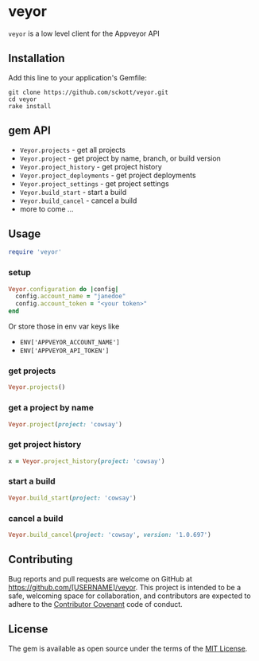 veyor
=====

`veyor` is a low level client for the Appveyor API

## Installation

Add this line to your application's Gemfile:

```
git clone https://github.com/sckott/veyor.git
cd veyor
rake install
```

## gem API

* `Veyor.projects` - get all projects
* `Veyor.project` - get project by name, branch, or build version
* `Veyor.project_history` - get project history
* `Veyor.project_deployments` - get project deployments
* `Veyor.project_settings` - get project settings
* `Veyor.build_start` - start a build
* `Veyor.build_cancel` - cancel a build
* more to come ...

## Usage

```ruby
require 'veyor'
```

### setup

```ruby
Veyor.configuration do |config|
  config.account_name = "janedoe"
  config.account_token = "<your token>"
end
```

Or store those in env var keys like

* `ENV['APPVEYOR_ACCOUNT_NAME']`
* `ENV['APPVEYOR_API_TOKEN']`

### get projects

```ruby
Veyor.projects()
```

### get a project by name

```ruby
Veyor.project(project: 'cowsay')
```

### get project history

```ruby
x = Veyor.project_history(project: 'cowsay')
```

### start a build

```ruby
Veyor.build_start(project: 'cowsay')
```

### cancel a build

```ruby
Veyor.build_cancel(project: 'cowsay', version: '1.0.697')
```

## Contributing

Bug reports and pull requests are welcome on GitHub at https://github.com/[USERNAME]/veyor. This project is intended to be a safe, welcoming space for collaboration, and contributors are expected to adhere to the [Contributor Covenant](contributor-covenant.org) code of conduct.


## License

The gem is available as open source under the terms of the [MIT License](http://opensource.org/licenses/MIT).
